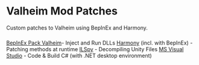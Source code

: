 # Valheim Mod Patches
Custom patches to Valheim using BepInEx and Harmony.

### 
[BepInEx Pack Valheim](https://valheim.thunderstore.io/package/denikson/BepInExPack_Valheim/)- Inject and Run DLLs
[Harmony](https://harmony.pardeike.net/) (incl. with BepInEx) - Patching methods at runtime
[ILSpy](https://github.com/icsharpcode/ILSpy) - Decompiling Unity Files
[MS Visual Studio](https://visualstudio.microsoft.com/) - Code & Build C# (with .NET desktop environment)